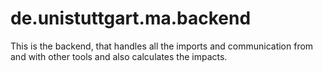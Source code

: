 # de.unistuttgart.ma.backend
This is the backend, that handles all the imports and communication from and with other tools and also calculates the impacts.
